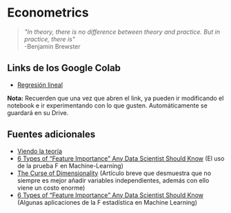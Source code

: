# Econometrics

> *"In theory, there is no difference between theory and practice. But in practice, there is"*  
> -Benjamin Brewster

## Links de los Google Colab
* [Regresión lineal](https://colab.research.google.com/drive/1uTpIKdWp7O-CjK6tra9UKnk2UonAQDMV?usp=sharing)


**Nota:** Recuerden que una vez que abren el link, ya pueden ir modificando el notebook e ir experimentando con lo que gusten. Automáticamente se guardará en su Drive.



## Fuentes adicionales
* [Viendo la teoría](https://seeing-theory.brown.edu/es.html#firstPage)
* [6 Types of “Feature Importance” Any Data Scientist Should Know](https://towardsdatascience.com/6-types-of-feature-importance-any-data-scientist-should-master-1bfd566f21c9) (El uso de la prueba F en Machine-Learning)
* [The Curse of Dimensionality](https://typefully.com/svpino/the-curse-of-dimensionality-P9lhOqD) (Artículo breve que desmuestra que no siempre es mejor añadir variables independientes, además con ello viene un costo enorme)
* [6 Types of “Feature Importance” Any Data Scientist Should Know](https://towardsdatascience.com/6-types-of-feature-importance-any-data-scientist-should-master-1bfd566f21c9) (Algunas aplicaciones de la F estadística en Machine Learning)



